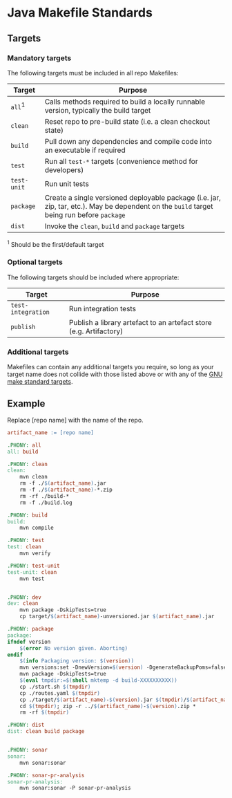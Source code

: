 # Java Makefile Standards

## Targets

### Mandatory targets

The following targets must be included in all repo Makefiles:

<!-- markdownlint-disable MD013 MD033 -->
Target            |Purpose
------------------|-------
`all`<sup>1</sup> |Calls methods required to build a locally runnable version, typically the build target
`clean`           |Reset repo to pre-build state (i.e. a clean checkout state)
`build`           |Pull down any dependencies and compile code into an executable if required
`test`            |Run all `test-*` targets (convenience method for developers)
`test-unit`       |Run unit tests
`package`         |Create a single versioned deployable package (i.e. jar, zip, tar, etc.). May be dependent on the `build` target being run before `package`
`dist`            |Invoke the `clean`, `build` and `package` targets

<sup>1</sup> Should be the first/default target

### Optional targets

The following targets should be included where appropriate:

Target             |Purpose
-------------------|-------
`test-integration` |Run integration tests
`publish`          |Publish a library artefact to an artefact store (e.g. Artifactory)
<!-- markdownlint-enable MD013 MD033 -->

### Additional targets

Makefiles can contain any additional targets you require, so long as your target
name does not collide with those listed above or with any of the
[GNU make standard targets](https://www.gnu.org/software/make/manual/make.html#Standard-Targets).

## Example

Replace [repo name] with the name of the repo.

```makefile
artifact_name := [repo name]

.PHONY: all
all: build

.PHONY: clean
clean:
	mvn clean
	rm -f ./$(artifact_name).jar
	rm -f ./$(artifact_name)-*.zip
	rm -rf ./build-*
	rm -f ./build.log

.PHONY: build
build:
	mvn compile

.PHONY: test
test: clean
	mvn verify

.PHONY: test-unit
test-unit: clean
	mvn test


.PHONY: dev
dev: clean
	mvn package -DskipTests=true
	cp target/$(artifact_name)-unversioned.jar $(artifact_name).jar

.PHONY: package
package:
ifndef version
	$(error No version given. Aborting)
endif
	$(info Packaging version: $(version))
	mvn versions:set -DnewVersion=$(version) -DgenerateBackupPoms=false
	mvn package -DskipTests=true
	$(eval tmpdir:=$(shell mktemp -d build-XXXXXXXXXX))
	cp ./start.sh $(tmpdir)
	cp ./routes.yaml $(tmpdir)
	cp ./target/$(artifact_name)-$(version).jar $(tmpdir)/$(artifact_name).jar
	cd $(tmpdir); zip -r ../$(artifact_name)-$(version).zip *
	rm -rf $(tmpdir)

.PHONY: dist
dist: clean build package


.PHONY: sonar
sonar:
	mvn sonar:sonar

.PHONY: sonar-pr-analysis
sonar-pr-analysis:
	mvn sonar:sonar	-P sonar-pr-analysis
```

